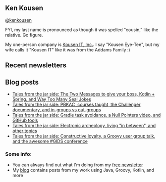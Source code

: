 ## Ken Kousen
[@kenkousen](https://twitter.com/kenkousen)

FYI, my last name is pronounced as though it was spelled "cousin," like the relative. Go figure.

My one-person company is [Kousen IT, Inc.](http://www.kousenit.com). I say "Kousen Eye-Tee", but my wife calls it "Kousen IT" like it was from the Addams Family :)

## Recent newsletters
<!-- NEWSLETTER:START -->
<!-- NEWSLETTER:END -->

## Blog posts
<!-- BLOG-POST-LIST:START -->
- [Tales from the jar side: The Two Messages to give your boss, Kotlin + Spring, and Way Too Many Seal Jokes](https://kenkousen.substack.com/p/tales-from-the-jar-side-the-two-messages)
- [Tales from the jar side: PBKAC, courses taught, the Challenger documentary, and in-groups vs out-groups](https://kenkousen.substack.com/p/tales-from-the-jar-side-pbkac-courses)
- [Tales from the jar side: Gradle task avoidance, a Null Pointers video, and GitHub tools](https://kenkousen.substack.com/p/tales-from-the-jar-side-gradle-task)
- [Tales from the jar side: Electronic archeology, living "in between", and other topics](https://kenkousen.substack.com/p/tales-from-the-jar-side-electronic)
- [Tales from the jar side: Constructive loyalty, a Groovy user group talk, and the awesome #GIDS conference](https://kenkousen.substack.com/p/tales-from-the-jar-side-constructive)
<!-- BLOG-POST-LIST:END -->

### Some info:

- You can always find out what I'm doing from my [free newsletter](https://kenkousen.substack.com)
- My [blog](https://kousenit.org) contains posts from my work using Java, Groovy, Kotlin, and more

<!--
**kousen/kousen** is a ✨ _special_ ✨ repository because its `README.md` (this file) appears on your GitHub profile.

Here are some ideas to get you started:

- 🔭 I’m currently working on ...
- 🌱 I’m currently learning ...
- 👯 I’m looking to collaborate on ...
- 🤔 I’m looking for help with ...
- 💬 Ask me about ...
- 📫 How to reach me: ...
- 😄 Pronouns: ...
- ⚡ Fun fact: ...
-->
